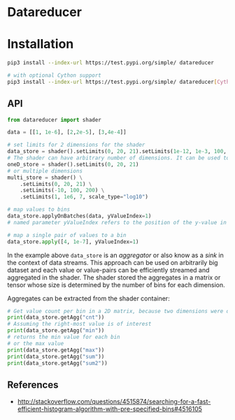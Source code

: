 # Datareducer

# Installation
```bash
pip3 install --index-url https://test.pypi.org/simple/ datareducer

# with optional Cython support
pip3 install --index-url https://test.pypi.org/simple/ datareducer[Cython]

```

## API

```python
from datareducer import shader

data = [[1, 1e-6], [2,2e-5], [3,4e-4]]

# set limits for 2 dimensions for the shader
data_store = shader().setLimits(0, 20, 21).setLimits(1e-12, 1e-3, 100, scale_type="log10")
# The shader can have arbitrary number of dimensions. It can be used to construct a simple histogram if only one dimension is defined, i.e. 
oneD_store = shader().setLimits(0, 20, 21)
# or multiple dimensions
multi_store = shader() \
    .setLimits(0, 20, 21) \
    .setLimits(-10, 100, 200) \
    .setLimits(1, 1e6, 7, scale_type="log10")

# map values to bins
data_store.applyOnBatches(data, yValueIndex=1)
# named parameter yValueIndex refers to the position of the y-value in each pair

# map a single pair of values to a bin
data_store.apply([4, 1e-7], yValueIndex=1)
```

In the example above `data_store` is an _aggregator_ or also know as a _sink_ in the context of data streams. This approach can be used on arbitrarily big dataset and each value or value-pairs can be efficiently streamed and aggregated in the shader. The shader stored the aggregates in a matrix or tensor whose size is determined by the number of bins for each dimension.

Aggregates can be extracted from the shader container:
```python
# Get value count per bin in a 2D matrix, because two dimensions were defined above
print(data_store.getAgg("cnt"))
# Assuming the right-most value is of interest
print(data_store.getAgg("min"))
# returns the min value for each bin
# or the max value
print(data_store.getAgg("max"))
print(data_store.getAgg("sum"))
print(data_store.getAgg("sum2"))

```

## References
* http://stackoverflow.com/questions/4515874/searching-for-a-fast-efficient-histogram-algorithm-with-pre-specified-bins#4516105
